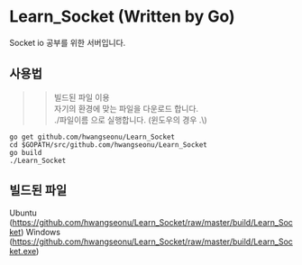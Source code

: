 Learn_Socket (Written by Go)
==
Socket io 공부를 위한 서버입니다.

사용법
---

>> 빌드된 파일 이용  
>> 자기의 환경에 맞는 파일을 다운로드 합니다.  
>> ./파일이름 으로 실행합니다. (윈도우의 경우 .\\)

```go get github.com/hwangseonu/Learn_Socket```  
```cd $GOPATH/src/github.com/hwangseonu/Learn_Socket```  
```go build```  
```./Learn_Socket```  

빌드된 파일
---
Ubuntu (https://github.com/hwangseonu/Learn_Socket/raw/master/build/Learn_Socket)
Windows (https://github.com/hwangseonu/Learn_Socket/raw/master/build/Learn_Socket.exe)